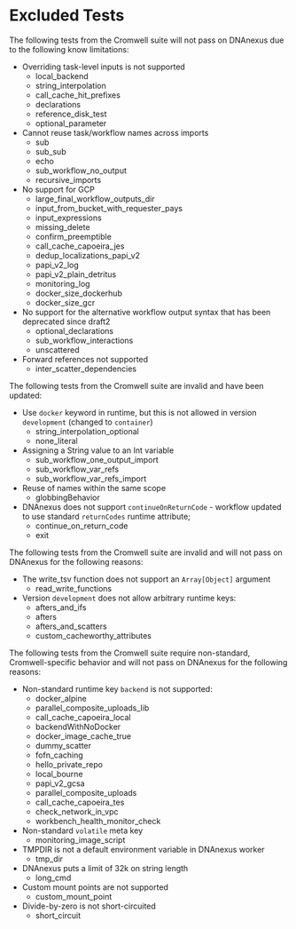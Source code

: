 # Excluded Tests

The following tests from the Cromwell suite will not pass on DNAnexus due to the following know limitations:

* Overriding task-level inputs is not supported
  * local_backend
  * string_interpolation
  * call_cache_hit_prefixes
  * declarations
  * reference_disk_test
  * optional_parameter
* Cannot reuse task/workflow names across imports
  * sub
  * sub_sub
  * echo
  * sub_workflow_no_output
  * recursive_imports
* No support for GCP
  * large_final_workflow_outputs_dir
  * input_from_bucket_with_requester_pays
  * input_expressions
  * missing_delete
  * confirm_preemptible
  * call_cache_capoeira_jes
  * dedup_localizations_papi_v2
  * papi_v2_log
  * papi_v2_plain_detritus
  * monitoring_log
  * docker_size_dockerhub
  * docker_size_gcr
* No support for the alternative workflow output syntax that has been deprecated since draft2
  * optional_declarations
  * sub_workflow_interactions
  * unscattered
* Forward references not supported
  * inter_scatter_dependencies

The following tests from the Cromwell suite are invalid and have been updated:

* Use `docker` keyword in runtime, but this is not allowed in version `development` (changed to `container`)
  * string_interpolation_optional
  * none_literal
* Assigning a String value to an Int variable
  * sub_workflow_one_output_import
  * sub_workflow_var_refs
  * sub_workflow_var_refs_import
* Reuse of names within the same scope
  * globbingBehavior
* DNAnexus does not support `continueOnReturnCode` - workflow updated to use standard `returnCodes` runtime attribute;
  * continue_on_return_code
  * exit

The following tests from the Cromwell suite are invalid and will not pass on DNAnexus for the following reasons:

* The write_tsv function does not support an `Array[Object]` argument
  * read_write_functions
* Version `development` does not allow arbitrary runtime keys:
  * afters_and_ifs
  * afters
  * afters_and_scatters
  * custom_cacheworthy_attributes

The following tests from the Cromwell suite require non-standard, Cromwell-specific behavior and will not pass on DNAnexus for the following reasons:

* Non-standard runtime key `backend` is not supported:
  * docker_alpine
  * parallel_composite_uploads_lib
  * call_cache_capoeira_local
  * backendWithNoDocker
  * docker_image_cache_true
  * dummy_scatter
  * fofn_caching
  * hello_private_repo
  * local_bourne
  * papi_v2_gcsa
  * parallel_composite_uploads
  * call_cache_capoeira_tes
  * check_network_in_vpc
  * workbench_health_monitor_check
* Non-standard `volatile` meta key
  * monitoring_image_script
* TMPDIR is not a default environment variable in DNAnexus worker
  * tmp_dir
* DNAnexus puts a limit of 32k on string length
  * long_cmd
* Custom mount points are not supported
  * custom_mount_point
* Divide-by-zero is not short-circuited
  * short_circuit